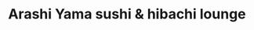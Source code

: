 ---
layout: place
title: "Arashi Yama sushi & hibachi lounge"
permalink: /florida/gainesville/arashi-yama-sushi-hibachi-lounge.html
stateAbbr: FL
stateName: Florida
cityName: Gainesville
seo:
  name: "Arashi Yama sushi & hibachi lounge"
  type: Restaurant
  links: null
description: "Looking for sushi in Gainesville, Florida? Check out Arashi Yama sushi & hibachi lounge for a delightful Japanese dining experience. Enjoy a variety of sushi..."
place_id: ChIJiYXcMY-76IgRBXkyJ0-y_HQ
photos:
  - name: >-
      places/ChIJiYXcMY-76IgRBXkyJ0-y_HQ/photos/AeeoHcLXt7tjQusZzEm4ZCAo3dDqH_sEf6bfzAPm8I6mHihqyRgBIw0tCUqEIBf6rXIfwX3AdME7Fu6lSnQmjivfUh3V2oZKRY5hDFJZAYh4LDrU6idPjT44At2f8V6f9T99ebSlC75mj0QaxsJx8WQZSvHW_v2yIAZR99IhDHHYu4mxc-uYVu4-u9uzsCy33Z3aL0wOoheLcJ9wIg1C3AFWDYCMIyEoKuAzEtTrKcBxRybNWRhhlbJpyHxI68MIG6P5xFbXv9egAu3cP2f1r4YFcR4qOsfWZGoPe7N-MXOMO_p_8w
    widthPx: 1080
    heightPx: 608
    authorAttributions:
      - displayName: Arashi Yama sushi & hibachi lounge
        uri: https://maps.google.com/maps/contrib/113296692567281495499
        photoUri: >-
          https://lh3.googleusercontent.com/a-/ALV-UjVeiSCWU-xFFkisyFC_E_t0xOYSHaQNEqTMUegShs8JITtHsN8=s100-p-k-no-mo
    flagContentUri: >-
      https://www.google.com/local/imagery/report/?cb_client=maps_api_places.places_api&image_key=!1e10!2sAF1QipMN9MFV5Fou_9z4eQ4nFzJXn8xGLsExqqYKX7jb&hl=en-US
    googleMapsUri: >-
      https://www.google.com/maps/place//data=!3m4!1e2!3m2!1sAF1QipMN9MFV5Fou_9z4eQ4nFzJXn8xGLsExqqYKX7jb!2e10!4m2!3m1!1s0x88e8bb8f31dc8589:0x74fcb24f27327905
  - name: >-
      places/ChIJiYXcMY-76IgRBXkyJ0-y_HQ/photos/AeeoHcK8h729XKyd_JXUb5AmAgCEU-NRmlhVuPqPWpOvONBYhV53ktXEtynXWBZs3uWNT6Xtaz3U6HT5t6vuSRu9kew42fipj8tagQX_NbNPj0gxkHP-OqfdH0KjZJHyjB-xA_ywMTX3lcpxCU3sThEc72YWCUGRhrhqXQgOjDKipDxHWGfkLK7UTsz3LYrB-j5fnxlfumXb5OJADvp7_uyospgcdbHJbhd_azOBWTJJTF-Fz5AkMnEnLaafZ85xpfvOowTOVn8hU4eija0YfRHAlAatTYdvQBMLPZUFBuw-vuFiZw
    widthPx: 4032
    heightPx: 3024
    authorAttributions:
      - displayName: Arashi Yama sushi & hibachi lounge
        uri: https://maps.google.com/maps/contrib/113296692567281495499
        photoUri: >-
          https://lh3.googleusercontent.com/a-/ALV-UjVeiSCWU-xFFkisyFC_E_t0xOYSHaQNEqTMUegShs8JITtHsN8=s100-p-k-no-mo
    flagContentUri: >-
      https://www.google.com/local/imagery/report/?cb_client=maps_api_places.places_api&image_key=!1e10!2sAF1QipNviwgPDshLSQEbiyzTkrBZRPo0i5EsGuM4wsm0&hl=en-US
    googleMapsUri: >-
      https://www.google.com/maps/place//data=!3m4!1e2!3m2!1sAF1QipNviwgPDshLSQEbiyzTkrBZRPo0i5EsGuM4wsm0!2e10!4m2!3m1!1s0x88e8bb8f31dc8589:0x74fcb24f27327905
  - name: >-
      places/ChIJiYXcMY-76IgRBXkyJ0-y_HQ/photos/AeeoHcKHO7rMQhSNbYCQOXUTH2vuUrrCT2u_CT0LsAXMjBB4F-SNLqbcuo0K1-e3cLHLH__ngvf6KkifrjPPSL_2GXERa1NT7DR6L8gqqfE7N8VpzRtJny_yMQ3KgdMg45skQR3Z52hjzk3iBj0ovwJJ0GA2-KUg-SyWux6JoRPl84ZqYlJMYu4heFEj2PrGW_gZ93FWrlHUUHqDrAYsX3OLWOcMrcC0nQeBUkJx78UcNJi8AAA0RKh9jeRVfKKQ3ZcLDjrZ-bKtchunx9Vfr5Ww2osdhjL7mIeJlebCOxwvakgo5g
    widthPx: 3024
    heightPx: 4032
    authorAttributions:
      - displayName: Arashi Yama sushi & hibachi lounge
        uri: https://maps.google.com/maps/contrib/113296692567281495499
        photoUri: >-
          https://lh3.googleusercontent.com/a-/ALV-UjVeiSCWU-xFFkisyFC_E_t0xOYSHaQNEqTMUegShs8JITtHsN8=s100-p-k-no-mo
    flagContentUri: >-
      https://www.google.com/local/imagery/report/?cb_client=maps_api_places.places_api&image_key=!1e10!2sAF1QipMCSdiNL3niZL8Rv2RsNWMXKFJz4WyOmMAVT4uD&hl=en-US
    googleMapsUri: >-
      https://www.google.com/maps/place//data=!3m4!1e2!3m2!1sAF1QipMCSdiNL3niZL8Rv2RsNWMXKFJz4WyOmMAVT4uD!2e10!4m2!3m1!1s0x88e8bb8f31dc8589:0x74fcb24f27327905
  - name: >-
      places/ChIJiYXcMY-76IgRBXkyJ0-y_HQ/photos/AeeoHcI-syi97QV8qnRwBD1vbtM4XMmdyBPZqnVvgx4_UHihYVk_p8R8gQqr8-uKShW-aH7-FF1ru3p2fezyDPPjKL-IoSpiQecq1JgusOWb5rCP5QbnMp9vRXjPpJXdwP7hKrF898zqGTAi8KEdTUZnpb-sNyX47_zoCkbaiWDHPyZu8UsjgkydIUd820IPIcIMAazVQ0KpObk6oMDvmytunPZFlV2fuoeqJ80L2A8MtVvaSUokfxKao99Mj3abupaeSK3cDSG3EDx-buyTUgEfqa0DZ5KdaKtTvbIlbSclMP1mQVsE95BGFuEkRtrgjHoIcyu668RbwHO0egQPtlN6LEV2WcVpX9id5ygAG975MptTGSJUB3HNdcLsSSu1ifArUfFSwQYwMIB8swebDcsu62N6WcPqQUtvJP-pnMVNOzy4Cw
    widthPx: 4032
    heightPx: 3024
    authorAttributions:
      - displayName: claire freeman
        uri: https://maps.google.com/maps/contrib/101306799082041117666
        photoUri: >-
          https://lh3.googleusercontent.com/a/ACg8ocLsg-5Jt188gPoJ-pxiSJyvidrakbMYiCpArjLLeFk8Wi7p=s100-p-k-no-mo
    flagContentUri: >-
      https://www.google.com/local/imagery/report/?cb_client=maps_api_places.places_api&image_key=!1e10!2sCIHM0ogKEICAgMDw2ZGvfw&hl=en-US
    googleMapsUri: >-
      https://www.google.com/maps/place//data=!3m4!1e2!3m2!1sCIHM0ogKEICAgMDw2ZGvfw!2e10!4m2!3m1!1s0x88e8bb8f31dc8589:0x74fcb24f27327905
  - name: >-
      places/ChIJiYXcMY-76IgRBXkyJ0-y_HQ/photos/AeeoHcK9v-7cBOQQqpyxzEbbKipS7APVLGLH6YdYp1Wi00co3U4cn4D72zxR6TtPh7Jotat4tsBcYWX8nR-oNH6MIOmiXWV5ZFihI09NwRWnwg6V3b08f9qQiVDEKwpQOOOA9caEis1DyYXLw97RCAUkqncLovGy98azNz7RZH6dM0XMDdqPCep2sI7t18poACp8xIyo5tUAj4DHN2E2abt-b4U80grS9w_zkrfvUZmdKrFRzxn5EidYDSuLBKpWU1T3GtTrFXwTz4aF2PHHvDPWy4wdr7dEwsQLp8rS1EqGtq8AuqpTf30gITcKGIW9ZTl-WnfPeizWieLtATvGaz-k6sHrwC46Amu971fbRrMTR6R_g9CyJqFJnPxHCH6tiaYslGl0g9Csx3F4eWDd2jNoJBI6AnzE8IRcYKEVLAoAI4LRZQ
    widthPx: 4032
    heightPx: 3024
    authorAttributions:
      - displayName: claire freeman
        uri: https://maps.google.com/maps/contrib/101306799082041117666
        photoUri: >-
          https://lh3.googleusercontent.com/a/ACg8ocLsg-5Jt188gPoJ-pxiSJyvidrakbMYiCpArjLLeFk8Wi7p=s100-p-k-no-mo
    flagContentUri: >-
      https://www.google.com/local/imagery/report/?cb_client=maps_api_places.places_api&image_key=!1e10!2sCIHM0ogKEICAgMDw2ZGvXw&hl=en-US
    googleMapsUri: >-
      https://www.google.com/maps/place//data=!3m4!1e2!3m2!1sCIHM0ogKEICAgMDw2ZGvXw!2e10!4m2!3m1!1s0x88e8bb8f31dc8589:0x74fcb24f27327905
  - name: >-
      places/ChIJiYXcMY-76IgRBXkyJ0-y_HQ/photos/AeeoHcL0TAlQld0BSsUs2PQtTvNTCEu0R694OxLeog1VUdGAYk0zT9R7VO_tG-wEULUHyF6Sl2HlLZNQSqKxtIwQt4GgDOKJcc6ixgDZ6Td8FqiLZ27eGSvyLiBa4artRFDhUS4seYJivf_SM3OHa17DExUC0AY9evLibAboCYJiWSMUvME5PAIe6Q4P2Gx5nh-fVHU7-Zw7ttglffJu-5idb5QW3yvNjGAttMvC3XI7g6maUT5Cs6X5quWdxO0wTF1EqgUpl5eakFYZnHMQlHktsTNoMLGJtPN71zgBLoNx62MVtA
    widthPx: 4032
    heightPx: 3024
    authorAttributions:
      - displayName: Arashi Yama sushi & hibachi lounge
        uri: https://maps.google.com/maps/contrib/113296692567281495499
        photoUri: >-
          https://lh3.googleusercontent.com/a-/ALV-UjVeiSCWU-xFFkisyFC_E_t0xOYSHaQNEqTMUegShs8JITtHsN8=s100-p-k-no-mo
    flagContentUri: >-
      https://www.google.com/local/imagery/report/?cb_client=maps_api_places.places_api&image_key=!1e10!2sAF1QipMdmtkVo71mv1EuqgWLLhOuGb3TpQUQjivJofJE&hl=en-US
    googleMapsUri: >-
      https://www.google.com/maps/place//data=!3m4!1e2!3m2!1sAF1QipMdmtkVo71mv1EuqgWLLhOuGb3TpQUQjivJofJE!2e10!4m2!3m1!1s0x88e8bb8f31dc8589:0x74fcb24f27327905
  - name: >-
      places/ChIJiYXcMY-76IgRBXkyJ0-y_HQ/photos/AeeoHcLFPlmYIgrgDi8GFRHhTYs2IsoLZC7hn7lCTOzrB2jfzbhKO3XTX3z76JhYgm0WdTV9kJrQd_91aNA0eWVygEYcMkyDAxwIQAXB0SB1dP6BP9s_tGcrRmjAngcN3FynoTrX9AUrIOQihQOf_gqIStcoItlzkRBDfOY3nrzUk5QPhoO2RuuaTkGR2MaH1o6jXIhbbpe672-wfw7E3siRUS7x9GXFOnU1ovVZJ0JsDJWM1gKLGnAEBWvGAQsrZFbVS5bN-eExRwMYwsceHbymx3omw5F-FanI-bjDfx46ABK1ig
    widthPx: 4032
    heightPx: 3024
    authorAttributions:
      - displayName: Arashi Yama sushi & hibachi lounge
        uri: https://maps.google.com/maps/contrib/113296692567281495499
        photoUri: >-
          https://lh3.googleusercontent.com/a-/ALV-UjVeiSCWU-xFFkisyFC_E_t0xOYSHaQNEqTMUegShs8JITtHsN8=s100-p-k-no-mo
    flagContentUri: >-
      https://www.google.com/local/imagery/report/?cb_client=maps_api_places.places_api&image_key=!1e10!2sAF1QipPquKGnKXsBKpRGaZwapQ6CQix89fG2cWoTRGX-&hl=en-US
    googleMapsUri: >-
      https://www.google.com/maps/place//data=!3m4!1e2!3m2!1sAF1QipPquKGnKXsBKpRGaZwapQ6CQix89fG2cWoTRGX-!2e10!4m2!3m1!1s0x88e8bb8f31dc8589:0x74fcb24f27327905
  - name: >-
      places/ChIJiYXcMY-76IgRBXkyJ0-y_HQ/photos/AeeoHcI8jIRHyXf1605uHzoEniuvXQPidi-7vHgHlDW8uDmGf4qpQfUnb7OLvILX-xAtc8UbMk0smNK7AORsOZFsLBRQVzs-G-sufbeUM_pCcX5CvbRorrmLOYWN69p2RbNFGZ7hD5cc22PchiY41ub2VPeEAd9dnMaivdGXy5RXKWvs_eZD93kbabQdJdHGEbDGr5b7_W5IsjJALXJdlflxKEDcTUuvd_0I3sIavnlJt55pbMLlP2QIqnmP7js6l1F4HNEcZpQ_uMHsMja4qpWY0thlgIgZYLPl9ngxS2Hqms_MOg
    widthPx: 3024
    heightPx: 4032
    authorAttributions:
      - displayName: Arashi Yama sushi & hibachi lounge
        uri: https://maps.google.com/maps/contrib/113296692567281495499
        photoUri: >-
          https://lh3.googleusercontent.com/a-/ALV-UjVeiSCWU-xFFkisyFC_E_t0xOYSHaQNEqTMUegShs8JITtHsN8=s100-p-k-no-mo
    flagContentUri: >-
      https://www.google.com/local/imagery/report/?cb_client=maps_api_places.places_api&image_key=!1e10!2sAF1QipNrejP_8wlp4RIkvnIY8ayehRZ6czWUZZHYDVk3&hl=en-US
    googleMapsUri: >-
      https://www.google.com/maps/place//data=!3m4!1e2!3m2!1sAF1QipNrejP_8wlp4RIkvnIY8ayehRZ6czWUZZHYDVk3!2e10!4m2!3m1!1s0x88e8bb8f31dc8589:0x74fcb24f27327905
  - name: >-
      places/ChIJiYXcMY-76IgRBXkyJ0-y_HQ/photos/AeeoHcIQXwl72XqUG4YUfNjNR0D_3vsFzGLL4vY5foLn8gaFfHkKps5xpn1bZqt6kvSYyXp05vDF3trQXXGTust6Fl1SrsECGF7mx1M8CJVb842IACVyBX3OUsl_NwwQ23C6LiCzgOtdd2W18pTOxfo_5jjNPQBw3jBXA3yIPt5B0kZK_f7g7Wd-FIfaee0zhb-_hBafSPKrKES-orj9nF4PPzxY8PVhS9YEezgY0ZRPZKmDzomWQg93U5zM4fzxs8_NRxnfSgNXAO-QUksJuHya3OT2rr7ncANioPkXfsI2McCSGA
    widthPx: 3024
    heightPx: 4032
    authorAttributions:
      - displayName: Arashi Yama sushi & hibachi lounge
        uri: https://maps.google.com/maps/contrib/113296692567281495499
        photoUri: >-
          https://lh3.googleusercontent.com/a-/ALV-UjVeiSCWU-xFFkisyFC_E_t0xOYSHaQNEqTMUegShs8JITtHsN8=s100-p-k-no-mo
    flagContentUri: >-
      https://www.google.com/local/imagery/report/?cb_client=maps_api_places.places_api&image_key=!1e10!2sAF1QipPgAoH52toGS93X_RTC1D40T_DFY2AmfJ-_lv2B&hl=en-US
    googleMapsUri: >-
      https://www.google.com/maps/place//data=!3m4!1e2!3m2!1sAF1QipPgAoH52toGS93X_RTC1D40T_DFY2AmfJ-_lv2B!2e10!4m2!3m1!1s0x88e8bb8f31dc8589:0x74fcb24f27327905
  - name: >-
      places/ChIJiYXcMY-76IgRBXkyJ0-y_HQ/photos/AeeoHcKo5GG0EyM3XSTjcdV3fxO4dDmHsQs2S09oRlW5YXY_uF37aSR-x7IOpr_oGf9nCrNFB1XjNV4fhkmafxaoPGl_wD83WWSw9bRQ1okynJ0U2uRVLZTWOf-SvFepj55dlO1E8qQclA8nERKVhGLg-0yjDjzcEIbeDQSfRDy95RpGeAXBfDbu0V--qY5OvTCvx8Moz5F51iBBunTPr-JhLQL9Vj4oba_FkaQnfh67n5S6IbtYgZhAeltDDfYKWDKCn0Z3CA-zniD0dX8dQDKS5uYxaLzatD87KqttB0A0kjo-UA
    widthPx: 3024
    heightPx: 4032
    authorAttributions:
      - displayName: Arashi Yama sushi & hibachi lounge
        uri: https://maps.google.com/maps/contrib/113296692567281495499
        photoUri: >-
          https://lh3.googleusercontent.com/a-/ALV-UjVeiSCWU-xFFkisyFC_E_t0xOYSHaQNEqTMUegShs8JITtHsN8=s100-p-k-no-mo
    flagContentUri: >-
      https://www.google.com/local/imagery/report/?cb_client=maps_api_places.places_api&image_key=!1e10!2sAF1QipO-jiJv2yzSwfpexHE5-ZX-CQks5T0IZsJmCbNv&hl=en-US
    googleMapsUri: >-
      https://www.google.com/maps/place//data=!3m4!1e2!3m2!1sAF1QipO-jiJv2yzSwfpexHE5-ZX-CQks5T0IZsJmCbNv!2e10!4m2!3m1!1s0x88e8bb8f31dc8589:0x74fcb24f27327905
address: 4780 NW 39th Ave suite 1, Gainesville, FL 32606, USA
street: 4780 NW 39th Ave suite 1
city: Gainesville
state: FL
zip: '32606'
country: USA
neighborhood: null
latitude: '29.688999'
longitude: '-82.394097'
accessibility_options:
  wheelchairAccessibleParking: true
  wheelchairAccessibleEntrance: true
  wheelchairAccessibleRestroom: true
  wheelchairAccessibleSeating: true
business_status: OPERATIONAL
name: Arashi Yama sushi & hibachi lounge
google_maps_links:
  directionsUri: >-
    https://www.google.com/maps/dir//''/data=!4m7!4m6!1m1!4e2!1m2!1m1!1s0x88e8bb8f31dc8589:0x74fcb24f27327905!3e0
  placeUri: https://maps.google.com/?cid=8429808655560505605
  writeAReviewUri: >-
    https://www.google.com/maps/place//data=!4m3!3m2!1s0x88e8bb8f31dc8589:0x74fcb24f27327905!12e1
  reviewsUri: >-
    https://www.google.com/maps/place//data=!4m4!3m3!1s0x88e8bb8f31dc8589:0x74fcb24f27327905!9m1!1b1
  photosUri: >-
    https://www.google.com/maps/place//data=!4m3!3m2!1s0x88e8bb8f31dc8589:0x74fcb24f27327905!10e5
primary_type: Japanese Restaurant
opening_hours:
  regular: null
  current: null
secondary_opening_hours:
  regular:
    weekdayDescriptions: null
    type: null
  current:
    weekdayDescriptions: null
    type: null
phone: (352) 505-6000
price_level: PRICE_LEVEL_MODERATE
price_range: $20 &ndash; $30
rating: '4.6'
rating_count: 361
website: null
reviews:
  - name: >-
      places/ChIJiYXcMY-76IgRBXkyJ0-y_HQ/reviews/ChdDSUhNMG9nS0VJQ0FnTUNRNzYzMHhBRRAB
    relativePublishTimeDescription: a month ago
    rating: 5
    text:
      text: >-
        We have been to this place a couple times now and will be going back!
        The food and service is amazing. While the price may be a bit higher
        here than other places, it is well worth every penny. This is the best
        sushi I have tried here! My favorite is the lobster bomb roll.

        The most recent time we went was for Valentine’s Day and ordered quite a
        bit of food that came with the dinner package. The rolls in the photos
        below are from the Valentines special dinner, but are on the normal
        menus as well.

        The lobster bomb roll is the middle roll in the photo with 3 sushi
        rolls. The others were amazing, but the lobster bomb roll beat
        everything we ordered!

        I definitely recommend this place if you are looking to go out and dress
        up for a nicer dinner or date. We will be back!

        The rolls in the photos are:

        Lobster bomb Roll

        Out of control Roll

        Volcano Roll

        Sex in the moon Roll

        Sweet Heart roll
      languageCode: en
    originalText:
      text: >-
        We have been to this place a couple times now and will be going back!
        The food and service is amazing. While the price may be a bit higher
        here than other places, it is well worth every penny. This is the best
        sushi I have tried here! My favorite is the lobster bomb roll.

        The most recent time we went was for Valentine’s Day and ordered quite a
        bit of food that came with the dinner package. The rolls in the photos
        below are from the Valentines special dinner, but are on the normal
        menus as well.

        The lobster bomb roll is the middle roll in the photo with 3 sushi
        rolls. The others were amazing, but the lobster bomb roll beat
        everything we ordered!

        I definitely recommend this place if you are looking to go out and dress
        up for a nicer dinner or date. We will be back!

        The rolls in the photos are:

        Lobster bomb Roll

        Out of control Roll

        Volcano Roll

        Sex in the moon Roll

        Sweet Heart roll
      languageCode: en
    authorAttribution:
      displayName: Hailey Balotin
      uri: https://www.google.com/maps/contrib/103238557846809782176/reviews
      photoUri: >-
        https://lh3.googleusercontent.com/a/ACg8ocKgk5THuN6NOgEcSnr9S1cv3VyBsibjMXmOXLXII3lvxQsomQ=s128-c0x00000000-cc-rp-mo-ba3
    publishTime: '2025-03-08T05:31:42.741208Z'
    flagContentUri: >-
      https://www.google.com/local/review/rap/report?postId=ChdDSUhNMG9nS0VJQ0FnTUNRNzYzMHhBRRAB&d=17924085&t=1
    googleMapsUri: >-
      https://www.google.com/maps/reviews/data=!4m6!14m5!1m4!2m3!1sChdDSUhNMG9nS0VJQ0FnTUNRNzYzMHhBRRAB!2m1!1s0x88e8bb8f31dc8589:0x74fcb24f27327905
  - name: >-
      places/ChIJiYXcMY-76IgRBXkyJ0-y_HQ/reviews/ChdDSUhNMG9nS0VJQ0FnTUNnbk95Zjh3RRAB
    relativePublishTimeDescription: a month ago
    rating: 5
    text:
      text: >-
        Today, Valentine’s Day 2025, was the first time my husband and I have
        eaten here, a sushi restaurant less than 2 miles away from our home. It
        was pretty amazing.

        The menu was special for today, and to put it mildly, the amount of food
        for the Valentine’s Day special is enough for a small village.

        For starters (after we chose which meal for 2 we wanted), we were
        brought cool chopsticks, not typical ones made of crappy balsa wood that
        you have to rip apart. Awesome!

        There was so much food I don’t know where to start. Miso soup? A+

        Hibachi shrimp with fried rice and veggies? A+

        Sushi…at least 3 different kinds beautifully presented on 3 huge
        platters? Fresh tuna salad.  A+

        After feasting on everything, we persuaded the kind waiter not to waste
        bringing us dessert. Instead he brought us 3 carry out boxes.

        For the record, there are 20 hibachied (not sure how to make word
        ‘hibachi’ into a verb) shrimp in my refrigerator now along with the
        hibachied veggies, the raw tuna, salmon and other things that we
        couldn’t finish in one sitting without medical intervention required.
        The leftovers will feed us for 3 days and I’m not joking. Insanity!

        The service was fabulous despite the entire place being a madhouse on
        Valentine’s Day. Can’t wait to go back and eat a normal meal there!
      languageCode: en
    originalText:
      text: >-
        Today, Valentine’s Day 2025, was the first time my husband and I have
        eaten here, a sushi restaurant less than 2 miles away from our home. It
        was pretty amazing.

        The menu was special for today, and to put it mildly, the amount of food
        for the Valentine’s Day special is enough for a small village.

        For starters (after we chose which meal for 2 we wanted), we were
        brought cool chopsticks, not typical ones made of crappy balsa wood that
        you have to rip apart. Awesome!

        There was so much food I don’t know where to start. Miso soup? A+

        Hibachi shrimp with fried rice and veggies? A+

        Sushi…at least 3 different kinds beautifully presented on 3 huge
        platters? Fresh tuna salad.  A+

        After feasting on everything, we persuaded the kind waiter not to waste
        bringing us dessert. Instead he brought us 3 carry out boxes.

        For the record, there are 20 hibachied (not sure how to make word
        ‘hibachi’ into a verb) shrimp in my refrigerator now along with the
        hibachied veggies, the raw tuna, salmon and other things that we
        couldn’t finish in one sitting without medical intervention required.
        The leftovers will feed us for 3 days and I’m not joking. Insanity!

        The service was fabulous despite the entire place being a madhouse on
        Valentine’s Day. Can’t wait to go back and eat a normal meal there!
      languageCode: en
    authorAttribution:
      displayName: Susan Gruner
      uri: https://www.google.com/maps/contrib/100244968641251245823/reviews
      photoUri: >-
        https://lh3.googleusercontent.com/a-/ALV-UjWegTEtPQEHc6xGsvcuy2tIgcgLZKviyHXu_lWMnBO2yaT7H6cU=s128-c0x00000000-cc-rp-mo-ba3
    publishTime: '2025-02-15T20:23:09.625861Z'
    flagContentUri: >-
      https://www.google.com/local/review/rap/report?postId=ChdDSUhNMG9nS0VJQ0FnTUNnbk95Zjh3RRAB&d=17924085&t=1
    googleMapsUri: >-
      https://www.google.com/maps/reviews/data=!4m6!14m5!1m4!2m3!1sChdDSUhNMG9nS0VJQ0FnTUNnbk95Zjh3RRAB!2m1!1s0x88e8bb8f31dc8589:0x74fcb24f27327905
  - name: >-
      places/ChIJiYXcMY-76IgRBXkyJ0-y_HQ/reviews/ChZDSUhNMG9nS0VJQ0FnSUQzOF9yOGFBEAE
    relativePublishTimeDescription: 2 weeks ago
    rating: 5
    text:
      text: >-
        Passing through Gainesville, looking for good sushi. This place exceeded
        my expectations. I’m no amateur sushi eater, so I expect good, fresh
        ingredients. I always order any rolls with spicy tuna. I ordered their
        most popular roll- the Out Of Control Roll- containing tuna, salmon,
        yellowtail and tobiko wrapped in soy paper with flakes, scallions, eel
        sauce and kimshee on top. $17 and worth every penny. I also ordered the
        Hard Rock Roll for $16 and had spicy tuna, avocado wrapped in soy paper
        with Bang Bang shrimp and mango salsa on top. Spicy and spectacular!
        Rounded out with two spicy tuna hand/regular rolls. Kenny, the server,
        was fabulous and made some good recommendations. This is among the best
        sushi I’ve ever tasted. Restaurant atmosphere was great too. I shall
        return!

        *Update…i did return! And i got pics. Plus tried new rolls.
      languageCode: en
    originalText:
      text: >-
        Passing through Gainesville, looking for good sushi. This place exceeded
        my expectations. I’m no amateur sushi eater, so I expect good, fresh
        ingredients. I always order any rolls with spicy tuna. I ordered their
        most popular roll- the Out Of Control Roll- containing tuna, salmon,
        yellowtail and tobiko wrapped in soy paper with flakes, scallions, eel
        sauce and kimshee on top. $17 and worth every penny. I also ordered the
        Hard Rock Roll for $16 and had spicy tuna, avocado wrapped in soy paper
        with Bang Bang shrimp and mango salsa on top. Spicy and spectacular!
        Rounded out with two spicy tuna hand/regular rolls. Kenny, the server,
        was fabulous and made some good recommendations. This is among the best
        sushi I’ve ever tasted. Restaurant atmosphere was great too. I shall
        return!

        *Update…i did return! And i got pics. Plus tried new rolls.
      languageCode: en
    authorAttribution:
      displayName: claire freeman
      uri: https://www.google.com/maps/contrib/101306799082041117666/reviews
      photoUri: >-
        https://lh3.googleusercontent.com/a/ACg8ocLsg-5Jt188gPoJ-pxiSJyvidrakbMYiCpArjLLeFk8Wi7p=s128-c0x00000000-cc-rp-mo-ba3
    publishTime: '2025-03-26T23:18:43.606321Z'
    flagContentUri: >-
      https://www.google.com/local/review/rap/report?postId=ChZDSUhNMG9nS0VJQ0FnSUQzOF9yOGFBEAE&d=17924085&t=1
    googleMapsUri: >-
      https://www.google.com/maps/reviews/data=!4m6!14m5!1m4!2m3!1sChZDSUhNMG9nS0VJQ0FnSUQzOF9yOGFBEAE!2m1!1s0x88e8bb8f31dc8589:0x74fcb24f27327905
  - name: >-
      places/ChIJiYXcMY-76IgRBXkyJ0-y_HQ/reviews/ChdDSUhNMG9nS0VJQ0FnSUNMOUkzc25RRRAB
    relativePublishTimeDescription: 6 months ago
    rating: 5
    text:
      text: >-
        Didn’t expect to find such high quality food in a college town! Blue fin
        o-toro, uni, Fargo salmon, truffle…. Menu is innovative with a wide
        range of flavors. Staffs are friendly and helpful.  Ambience is posh and
        inviting. Chu chu lobster, uni bomb, sweet 16 and crispy bok choy are
        some of my favorites. Loved this restaurant so much that after
        Thursday’s dinner, we returned on Saturday for lunch. If you are in
        Gainesville and you love Japanese food, Arashi Yama is place not to be
        missed!
      languageCode: en
    originalText:
      text: >-
        Didn’t expect to find such high quality food in a college town! Blue fin
        o-toro, uni, Fargo salmon, truffle…. Menu is innovative with a wide
        range of flavors. Staffs are friendly and helpful.  Ambience is posh and
        inviting. Chu chu lobster, uni bomb, sweet 16 and crispy bok choy are
        some of my favorites. Loved this restaurant so much that after
        Thursday’s dinner, we returned on Saturday for lunch. If you are in
        Gainesville and you love Japanese food, Arashi Yama is place not to be
        missed!
      languageCode: en
    authorAttribution:
      displayName: Ada Knecht
      uri: https://www.google.com/maps/contrib/104930514003433369100/reviews
      photoUri: >-
        https://lh3.googleusercontent.com/a-/ALV-UjXQ4GfoID5tC0CXf3T4qEvJ0ZGWMo5ipq2FxYRDV9KyaemfD69dWw=s128-c0x00000000-cc-rp-mo-ba4
    publishTime: '2024-09-29T21:38:47.263525Z'
    flagContentUri: >-
      https://www.google.com/local/review/rap/report?postId=ChdDSUhNMG9nS0VJQ0FnSUNMOUkzc25RRRAB&d=17924085&t=1
    googleMapsUri: >-
      https://www.google.com/maps/reviews/data=!4m6!14m5!1m4!2m3!1sChdDSUhNMG9nS0VJQ0FnSUNMOUkzc25RRRAB!2m1!1s0x88e8bb8f31dc8589:0x74fcb24f27327905
  - name: >-
      places/ChIJiYXcMY-76IgRBXkyJ0-y_HQ/reviews/ChdDSUhNMG9nS0VJQ0FnSURuNnJTV3hnRRAB
    relativePublishTimeDescription: 6 months ago
    rating: 5
    text:
      text: >-
        The presentation of the hamachi toro was so beautiful and tasted
        wonderful. The best fish I’ve had in Gainesville by far. Don’t waste
        your time downtown. From the silverware and plating to the beautiful
        fish lanterns, we enjoy this spot very much. 10/10 recommend for date
        night or family night!
      languageCode: en
    originalText:
      text: >-
        The presentation of the hamachi toro was so beautiful and tasted
        wonderful. The best fish I’ve had in Gainesville by far. Don’t waste
        your time downtown. From the silverware and plating to the beautiful
        fish lanterns, we enjoy this spot very much. 10/10 recommend for date
        night or family night!
      languageCode: en
    authorAttribution:
      displayName: Kate B
      uri: https://www.google.com/maps/contrib/103321193425427089656/reviews
      photoUri: >-
        https://lh3.googleusercontent.com/a/ACg8ocK0Nl1YBTzIccOXL0atrWSXOJkChWaS6zexOQ_x-zDOa5-OCg=s128-c0x00000000-cc-rp-mo
    publishTime: '2024-10-05T02:27:07.611501Z'
    flagContentUri: >-
      https://www.google.com/local/review/rap/report?postId=ChdDSUhNMG9nS0VJQ0FnSURuNnJTV3hnRRAB&d=17924085&t=1
    googleMapsUri: >-
      https://www.google.com/maps/reviews/data=!4m6!14m5!1m4!2m3!1sChdDSUhNMG9nS0VJQ0FnSURuNnJTV3hnRRAB!2m1!1s0x88e8bb8f31dc8589:0x74fcb24f27327905
parking_options:
  freeParkingLot: true
  freeStreetParking: true
payment_options:
  acceptsCreditCards: true
  acceptsDebitCards: true
  acceptsCashOnly: false
  acceptsNfc: true
allow_dogs: null
curbside_pickup: null
delivery: true
dine_in: true
good_for_children: true
good_for_groups: true
good_for_sports: false
live_music: false
menu_for_children: null
outdoor_seating: false
reservable: true
restroom: true
serves_beer: true
serves_breakfast: null
serves_brunch: true
serves_cocktails: true
serves_coffee: null
serves_dinner: true
serves_dessert: true
serves_lunch: true
serves_vegetarian_food: true
serves_wine: true
takeout: true
summary: null

---